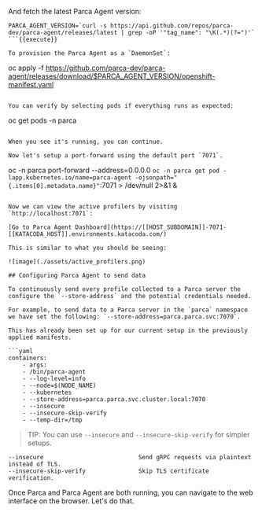 And fetch the latest Parca Agent version:

```
PARCA_AGENT_VERSION=`curl -s https://api.github.com/repos/parca-dev/parca-agent/releases/latest | grep -oP '"tag_name": "\K(.*)(?=")'`
```{{execute}}

To provision the Parca Agent as a `DaemonSet`:

```
oc apply -f https://github.com/parca-dev/parca-agent/releases/download/$PARCA_AGENT_VERSION/openshift-manifest.yaml
```{{execute}}

You can verify by selecting pods if everything runs as expected:

```
oc get pods -n parca
```{{execute}}

When you see it's running, you can continue.

Now let's setup a port-forward using the default port `7071`.

```
oc -n parca port-forward --address=0.0.0.0 `oc -n parca get pod -lapp.kubernetes.io/name=parca-agent -ojsonpath="{.items[0].metadata.name}"`:7071 > /dev/null 2>&1 &
```{{execute}}

Now we can view the active profilers by visiting `http://localhost:7071`:

[Go to Parca Agent Dashboard](https://[[HOST_SUBDOMAIN]]-7071-[[KATACODA_HOST]].environments.katacoda.com/)

This is similar to what you should be seeing:

![image](./assets/active_profilers.png)

## Configuring Parca Agent to send data

To continuously send every profile collected to a Parca server the configure the `--store-address` and the potential credentials needed.

For example, to send data to a Parca server in the `parca` namespace we have set the following: `--store-address=parca.parca.svc:7070`.

This has already been set up for our current setup in the previously applied manifests.

```yaml
containers:
    - args:
    - /bin/parca-agent
    - --log-level=info
    - --node=$(NODE_NAME)
    - --kubernetes
    - --store-address=parca.parca.svc.cluster.local:7070
    - --insecure
    - --insecure-skip-verify
    - --temp-dir=/tmp
```

> TIP: You can use `--insecure` and `--insecure-skip-verify` for simpler setups.

```shell
--insecure                           Send gRPC requests via plaintext instead of TLS.
--insecure-skip-verify               Skip TLS certificate verification.
```

Once Parca and Parca Agent are both running, you can navigate to the web interface on the browser. Let's do that.
